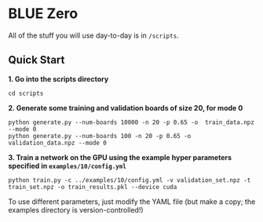 # BLUE Zero

All of the stuff you will use day-to-day is in `/scripts`.

## Quick Start
**1. Go into the scripts directory**
```commandline
cd scripts
```

**2. Generate some training and validation boards of size 20, for mode 0**

```commandline
python generate.py --num-boards 10000 -n 20 -p 0.65 -o  train_data.npz --mode 0
python generate.py --num-boards 100 -n 20 -p 0.65 -o  validation_data.npz --mode 0
```

**3. Train a network on the GPU using the example hyper parameters specified
in `examples/10/config.yml`**

```commandline
python train.py -c ../examples/10/config.yml -v validation_set.npz -t train_set.npz -o train_results.pkl --device cuda
```

To use different parameters, just modify the YAML file (but make a copy; the examples directory is
version-controlled!)

[comment]: <> (**4. View the model's performance on an example game**)

[comment]: <> (```commandline)

[comment]: <> (python view.py -f model.pt -n 10 -p 0.65 --mode 0 --pause 1)

[comment]: <> (```)
   
[comment]: <> (**5. Play around with different modes**)

[comment]: <> (All of the scripts above accept a `--mode` argument at the command line. Currently,)

[comment]: <> (0 and 3 are supported. For mode 3, there is an optional `--direction` argument)

[comment]: <> (&#40;default 'horizontal'&#41; specifying the direction of current flow for the game.)